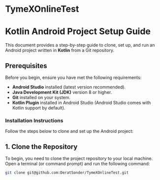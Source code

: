 # TymeXOnlineTest

# Kotlin Android Project Setup Guide

This document provides a step-by-step guide to clone, set up, and run an Android project written in **Kotlin** from a Git repository.

## Prerequisites

Before you begin, ensure you have met the following requirements:

- **Android Studio** installed (latest version recommended).
- **Java Development Kit (JDK)** version 8 or higher.
- **Git** installed on your system.
- **Kotlin Plugin** installed in Android Studio (Android Studio comes with Kotlin support by default).

### Installation Instructions

Follow the steps below to clone and set up the Android project:

## 1. Clone the Repository

To begin, you need to clone the project repository to your local machine. Open a terminal (or command prompt) and run the following command:

```bash
git clone git@github.com:DeratSonder/TymeXOnlineTest.git
